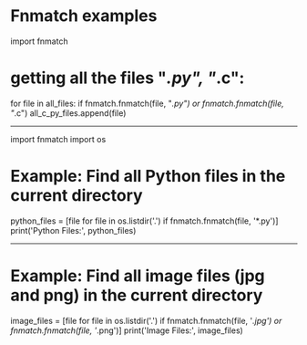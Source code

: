 # Fnmatch examples

import fnmatch

# getting all the files "*.py", "*.c": 
for file in all_files:
    if fnmatch.fnmatch(file, "*.py") or fnmatch.fnmatch(file, "*.c")
        all_c_py_files.append(file)

--------------------------------------------------------------       
import fnmatch
import os

# Example: Find all Python files in the current directory
python_files = [file for file in os.listdir('.') if fnmatch.fnmatch(file, '*.py')]
print('Python Files:', python_files)   

--------------------------------------------------------------     
# Example: Find all image files (jpg and png) in the current directory
image_files = [file for file in os.listdir('.') if fnmatch.fnmatch(file, '*.jpg') or fnmatch.fnmatch(file, '*.png')]
print('Image Files:', image_files)